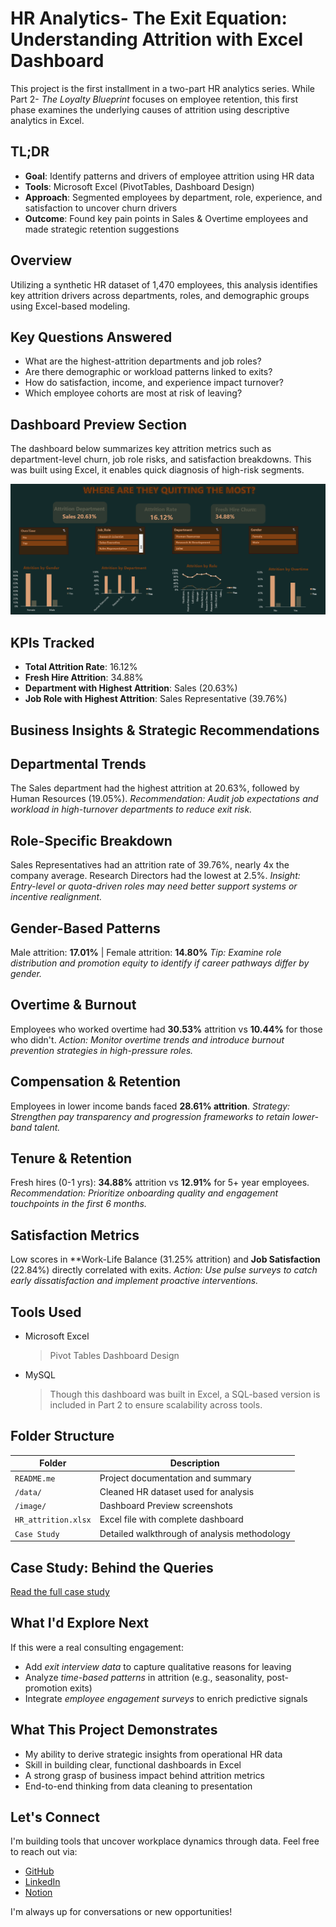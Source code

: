 # HR Analytics- The Exit Equation: Understanding Attrition with Excel Dashboard
This project is the first installment in a two-part HR analytics series. While Part 2- *The Loyalty Blueprint* focuses on employee retention, this first phase examines the underlying causes of attrition using descriptive analytics in Excel.

## TL;DR
- **Goal**: Identify patterns and drivers of employee attrition using HR data
- **Tools**: Microsoft Excel (PivotTables, Dashboard Design)
- **Approach**: Segmented employees by department, role, experience, and satisfaction to uncover churn drivers
- **Outcome**: Found key pain points in Sales & Overtime employees and made strategic retention suggestions

## Overview
Utilizing a synthetic HR dataset of 1,470 employees, this analysis identifies key attrition drivers across departments, roles, and demographic groups using Excel-based modeling.

## Key Questions Answered 
 * What are the highest-attrition departments and job roles?
 * Are there demographic or workload patterns linked to exits?
 * How do satisfaction, income, and experience impact turnover?
 * Which employee cohorts are most at risk of leaving?

## Dashboard Preview Section
The dashboard below summarizes key attrition metrics such as department-level churn, job role risks, and satisfaction breakdowns. This was built using Excel, it enables quick diagnosis of high-risk segments.

![Dashboard Preview](dashboard_preview.png)

## KPIs Tracked
 * **Total Attrition Rate**: 16.12%
 * **Fresh Hire Attrition**: 34.88%
 * **Department with Highest Attrition**: Sales (20.63%)
 * **Job Role with Highest Attrition**: Sales Representative (39.76%) 

## Business Insights & Strategic Recommendations
## Departmental Trends
The Sales department had the highest attrition at 20.63%, followed by Human Resources (19.05%).
*Recommendation: Audit job expectations and workload in high-turnover departments to reduce exit risk.*

## Role-Specific Breakdown
Sales Representatives had an attrition rate of 39.76%, nearly 4x the company average. Research Directors had the lowest at 2.5%.
*Insight: Entry-level or quota-driven roles may need better support systems or incentive realignment.*

## Gender-Based Patterns
Male attrition: **17.01%** | Female attrition: **14.80%**
*Tip: Examine role distribution and promotion equity to identify if career pathways differ by gender.*

## Overtime & Burnout
Employees who worked overtime had **30.53%** attrition vs **10.44%** for those who didn't. 
*Action: Monitor overtime trends and introduce burnout prevention strategies in high-pressure roles.*

## Compensation & Retention 
Employees in lower income bands faced **28.61% attrition**.
*Strategy: Strengthen pay transparency and progression frameworks to retain lower-band talent.*

## Tenure & Retention 
Fresh hires (0-1 yrs): **34.88%** attrition vs **12.91%** for 5+ year employees.
*Recommendation: Prioritize onboarding quality and engagement touchpoints in the first 6 months.*

## Satisfaction Metrics
Low scores in **Work-Life Balance (31.25% attrition) and **Job Satisfaction** (22.84%) directly correlated with exits.
*Action: Use pulse surveys to catch early dissatisfaction and implement proactive interventions.*

## Tools Used
* Microsoft Excel
  > Pivot Tables Dashboard Design
* MySQL
  > Though this dashboard was built in Excel, a SQL-based version is included in Part 2 to ensure scalability across tools.

## Folder Structure 

| Folder                    | Description                                  |
|---------------------------|----------------------------------------------|
| `README.me`               | Project documentation and summary            |
| `/data/`                  | Cleaned HR dataset used for analysis         |
| `/image/`                 | Dashboard Preview screenshots                |
| `HR_attrition.xlsx`       | Excel file with complete dashboard           | 
| `Case Study`              | Detailed walkthrough of analysis methodology |

## Case Study: Behind the Queries
[Read the full case study](https://docs.google.com/document/d/1UvtNh63Pqlk9doOYvelR3UggBd_6P2AbMk_uvuq11EQ/edit?usp=sharing)

## What I'd Explore Next
If this were a real consulting engagement:
 * Add *exit interview data* to capture qualitative reasons for leaving
 * Analyze *time-based patterns* in attrition (e.g., seasonality, post-promotion exits)
 * Integrate *employee engagement surveys* to enrich predictive signals

## What This Project Demonstrates
 - My ability to derive strategic insights from operational HR data
 - Skill in building clear, functional dashboards in Excel
 - A strong grasp of business impact behind attrition metrics
 - End-to-end thinking from data cleaning to presentation

## Let's Connect
I'm building tools that uncover workplace dynamics through data. Feel free to reach out via: 
* [GitHub](https://github.com/Shrey0561)
* [LinkedIn](https://www.linkedin.com/in/shreya-srinath-879a66205/)
* [Notion](https://www.notion.so/Data-Analyst-Portfolio-221ebe151fdd801e9445e32590b67758?source=copy_link)

I'm always up for conversations or new opportunities!


